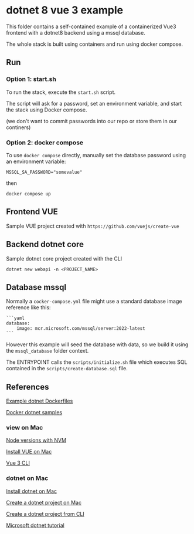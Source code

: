 # dotnet 8 vue 3 example

This folder contains a self-contained example of a containerized Vue3 frontend with a dotnet8 backend using a mssql database.

The whole stack is built using containers and run using docker compose.

## Run

### Option 1: start.sh

To run the stack, execute the `start.sh` script.

The script will ask for a password, set an environment variable, and start the stack using Docker compose.

(we don't want to commit passwords into our repo or store them in our continers)

### Option 2: docker compose

To use `docker compose` directly, manually set the database password using an environment variable:

`MSSQL_SA_PASSWORD="somevalue"`

then

`docker compose up`

## Frontend VUE

Sample VUE project created with 
`https://github.com/vuejs/create-vue`

## Backend dotnet core

Sample dotnet core project created with the CLI

`dotnet new webapi -n <PROJECT_NAME>`

## Database mssql

Normally a `cocker-compose.yml` file might use a standard database image reference like this:

    ```yaml
    database:
        image: mcr.microsoft.com/mssql/server:2022-latest
    ```
However this example will seed the database with data, so we build it using the `mssql_database` folder context.

The ENTRYPOINT calls the `scripts/initialize.sh` file which executes SQL contained in the `scripts/create-database.sql` file.

## References

[Example dotnet Dockerfiles](https://github.com/dotnet/dotnet-docker/blob/main/samples/complexapp/Dockerfile)

[Docker dotnet samples](https://docs.docker.com/samples/dotnet/)

### view on Mac

[Node versions with NVM](https://github.com/nvm-sh/nvm)

[Install VUE on Mac](https://cli.vuejs.org/guide/installation.html)

[Vue 3 CLI](https://github.com/vuejs/create-vue)

### dotnet on Mac

[Install dotnet on Mac](https://dev.to/rusydy/setting-up-net-on-macos-a-step-by-step-guide-14db)

[Create a dotnet project on Mac](https://dev.to/rusydy/setting-up-a-net-project-on-macos-590m)

[Create a dotnet project from CLI](https://www.c-sharpcorner.com/article/create-a-net-core-web-api-using-command-line/)

[Microsoft dotnet tutorial](https://learn.microsoft.com/en-us/aspnet/core/tutorials/first-web-api?view=aspnetcore-8.0&tabs=visual-studio-mac)